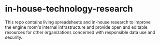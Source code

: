 in-house-technology-research
============================

This repo contains living spreadsheets and in-house research to improve the engine room's internal infrastructure and provide open and editable resources for other organizations concerned with responsible data use and security.

